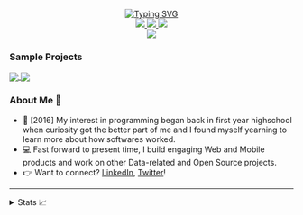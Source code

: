 
<p align="center">
<a href="https://github.com/Njoguu">
    <img src="https://readme-typing-svg.demolab.com?font=Georgia&size=18&duration=2000&pause=100&multiline=true&width=500&height=80&lines=Alan+Njogu;Developer+%7C+BS+Student+%7C+Software+Development;Bots+%7C+Automation+%7C+APIs" alt="Typing SVG" />
</a>
<br/>

<a href="https://alan-njogu.herokuapp.com">
    <img src="https://img.shields.io/badge/Website-Portfolio-red?style=flat-square">
</a>  
<a href="https://www.linkedin.com/in/alan-njogu">
    <img src="https://img.shields.io/badge/-Linkedin-blue?style=flat-square&logo=linkedin">
</a>
<a href="mailto:alannjoguu@gmail.com">
    <img src="https://img.shields.io/badge/-Email-red?style=flat-square&logo=gmail&logoColor=white">
</a>

<br/> 
<a href="https://github.com/Njoguu">
    <img src="https://github-stats-alpha.vercel.app/api?username=Njoguu&cc=22272e&tc=37BCF6&ic=fff&bc=0000">
</a>
</p>

### Sample Projects
<a href="https://github.com/Njoguu/jikAPI">
  <img align="center" src="https://github-readme-stats.vercel.app/api/pin/?username=Njoguu&repo=jikAPI&theme=graywhite&bg_color=0,ffd6ff,e7c6ff,c8b6ff,adb7ff,bbd0ff&hide_border=true" />
</a>
<a href="https://github.com/Njoguu/loyalty-program-api">
  <img align="center" src="https://github-readme-stats.vercel.app/api/pin/?username=Njoguu&repo=loyalty-program-api&theme=graywhite&bg_color=0,ffd6ff,e7c6ff,c8b6ff,adb7ff,bbd0ff&hide_border=true" />
</a>

### About Me 🤙
- 🏫 [2016] My interest in programming began back in first year highschool when curiosity got the better part of me and I found myself yearning to learn more about how softwares worked.
- 💻 Fast forward to present time, I build engaging Web and Mobile products and work on other Data-related and Open Source projects.
- 👉 Want to connect? [LinkedIn](https://www.linkedin.com/in/alan-njogu/), [Twitter](https://twitter.com/@whoisnjoguu)!

<hr>

<!-- <p align="center"><img src="" href="#" width="30%"></p>  -->

<!-- <hr> -->
<details>
<summary>Stats 📈</summary>
<br>
My Github Stats

![](http://github-profile-summary-cards.vercel.app/api/cards/profile-details?username=Njoguu&theme=dracula) 
![](http://github-profile-summary-cards.vercel.app/api/cards/repos-per-language?username=Njoguu&theme=dracula) 
![](http://github-profile-summary-cards.vercel.app/api/cards/most-commit-language?username=Njoguu&theme=dracula)

<br>
Currently Coding & Listening to:

[![spotify-github-profile](https://spotify-github-profile.vercel.app/api/view?uid=08kt457a95iodk640yup73fix&cover_image=true&theme=novatorem&show_offline=true&background_color=0f0f0f&interchange=false&bar_color=53b14f&bar_color_cover=false)](https://spotify-github-profile.vercel.app/api/view?uid=08kt457a95iodk640yup73fix&redirect=true)

</details>

